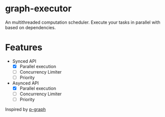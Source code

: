 # graph-executor

An multithreaded computation scheduler. Execute your tasks in parallel with based on dependencies.
# Features

- Synced API
  - [x] Parallel execution
  - [ ] Concurrency Limiter
  - [ ] Priority
- Asynced API 
  - [x] Parallel execution
  - [ ] Concurrency Limiter
  - [ ] Priority

Inspired by [p-graph](https://github.com/microsoft/p-graph)